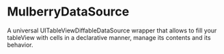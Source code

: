 # MulberryDataSource

A universal UITableViewDiffableDataSource wrapper that allows to fill your tableView with cells in a declarative manner, manage its contents and its behavior.
